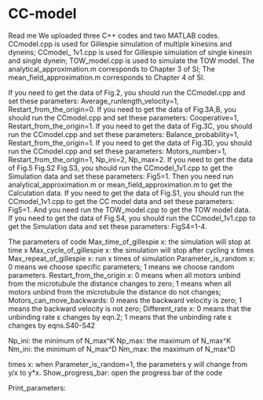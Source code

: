 # CC-model
Read me
We uploaded three C++ codes and two MATLAB codes. CCmodel.cpp is used for Gillespie simulation of multiple kinesins and dyneins; CCmodel_ 1v1.cpp is used for Gillespie simulation of single kinesin and single dynein; TOW_model.cpp is used to simulate the TOW model. The analytical_approximation.m corresponds to Chapter 3 of SI; The mean_field_approximation.m corresponds to Chapter 4 of SI.

If you need to get the data of Fig.2, you should run the CCmodel.cpp and set these parameters: Average_runlength_velocity=1, Restart_from_the_origin=0. 
If you need to get the data of Fig.3A,B, you should run the CCmodel.cpp and set these parameters: Cooperative=1, Restart_from_the_origin=1. 
If you need to get the data of Fig.3C, you should run the CCmodel.cpp and set these parameters: Balance_probability=1, Restart_from_the_origin=1. 
If you need to get the data of Fig.3D, you should run the CCmodel.cpp and set these parameters: Motors_number=1, Restart_from_the_origin=1, Np_ini=2, Np_max=2. 
If you need to get the data of Fig.5 Fig.S2 Fig.S3, you should run the CCmodel_1v1.cpp to get the Simulation data and set these parameters: Fig5=1. Then you need run analytical_approximation.m or mean_field_approximation.m to get the Calculation data.
If you need to get the data of Fig.S1, you should run the CCmodel_1v1.cpp to get the CC model data and set these parameters: Fig5=1. And you need run the TOW_model.cpp to get the TOW model data.
If you need to get the data of Fig.S4, you should run the CCmodel_1v1.cpp to get the Simulation data and set these parameters: FigS4=1-4.




The parameters of code 
Max_time_of_gillespie x: the simulation will stop at time x
Max_cycle_of_gillespie x: the simulation will stop after cycling x times
Max_repeat_of_gillespie x: run x times of simulation
Parameter_is_random x: 0 means we choose specific parameters; 1 means we choose random parameters.
Restart_from_the_origin x: 0 means when all motors unbind from the microtubule the distance changes to zero; 1 means when all motors unbind from the microtubule the distance do not changes;
Motors_can_move_backwards: 0 means the backward velocity is zero; 1 means the backward velocity is not zero;
Different_rate x: 0 means that the unbinding rate ε changes by eqn.2; 1 means that the unbinding rate ε changes by eqns.S40-S42

Np_ini: the minimum of N_max^K
Np_max: the maximum of N_max^K
Nm_ini: the minimum of N_max^D
Nm_max: the maximum of N_max^D

times x: when Parameter_is_random=1, the parameters y will change from y/x to y*x.
Show_progress_bar: open the progress bar of the code

Print_parameters: 



